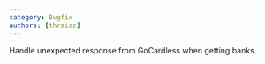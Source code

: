 ```yaml
---
category: Bugfix
authors: [thraizz]
---
```


Handle unexpected response from GoCardless when getting banks.
